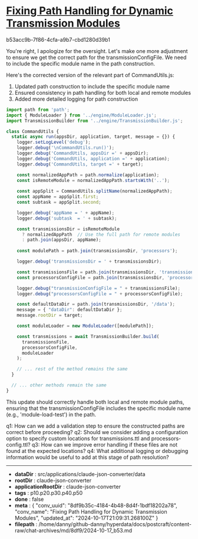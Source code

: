 # [Fixing Path Handling for Dynamic Transmission Modules](https://claude.ai/chat/8df9b35c-4184-4b48-8d4f-1bdf18202a78)

b53acc9b-7f86-4cfa-a9b7-cbd1280d39b1

 You're right, I apologize for the oversight. Let's make one more adjustment to ensure we get the correct path for the transmissionConfigFile. We need to include the specific module name in the path construction.

Here's the corrected version of the relevant part of CommandUtils.js:

1. Updated path construction to include the specific module name
2. Ensured consistency in path handling for both local and remote modules
3. Added more detailed logging for path construction

```javascript
import path from 'path';
import { ModuleLoader } from '../engine/ModuleLoader.js';
import TransmissionBuilder from '../engine/TransmissionBuilder.js';

class CommandUtils {
  static async run(appsDir, application, target, message = {}) {
    logger.setLogLevel('debug');
    logger.debug('\nCommandUtils.run()');
    logger.debug('CommandUtils, appsDir =' + appsDir);
    logger.debug('CommandUtils, application =' + application);
    logger.debug('CommandUtils, target =' + target);

    const normalizedAppPath = path.normalize(application);
    const isRemoteModule = normalizedAppPath.startsWith('..');
    
    const appSplit = CommandUtils.splitName(normalizedAppPath);
    const appName = appSplit.first;
    const subtask = appSplit.second;

    logger.debug('appName = ' + appName);
    logger.debug('subtask  = ' + subtask);

    const transmissionsDir = isRemoteModule 
      ? normalizedAppPath  // Use the full path for remote modules
      : path.join(appsDir, appName);
    
    const modulePath = path.join(transmissionsDir, 'processors');

    logger.debug('transmissionsDir = ' + transmissionsDir);

    const transmissionsFile = path.join(transmissionsDir, 'transmissions.ttl');
    const processorsConfigFile = path.join(transmissionsDir, 'processors-config.ttl');

    logger.debug("transmissionConfigFile = " + transmissionsFile);
    logger.debug("processorsConfigFile = " + processorsConfigFile);

    const defaultDataDir = path.join(transmissionsDir, '/data');
    message = { "dataDir": defaultDataDir };
    message.rootDir = target;

    const moduleLoader = new ModuleLoader([modulePath]);

    const transmissions = await TransmissionBuilder.build(
      transmissionsFile,
      processorsConfigFile,
      moduleLoader
    );

    // ... rest of the method remains the same
  }

  // ... other methods remain the same
}
```

This update should correctly handle both local and remote module paths, ensuring that the transmissionConfigFile includes the specific module name (e.g., 'module-load-test') in the path.

q1: How can we add a validation step to ensure the constructed paths are correct before proceeding?
q2: Should we consider adding a configuration option to specify custom locations for transmissions.ttl and processors-config.ttl?
q3: How can we improve error handling if these files are not found at the expected locations?
q4: What additional logging or debugging information would be useful to add at this stage of path resolution?

---

* **dataDir** : src/applications/claude-json-converter/data
* **rootDir** : claude-json-converter
* **applicationRootDir** : claude-json-converter
* **tags** : p10.p20.p30.p40.p50
* **done** : false
* **meta** : {
  "conv_uuid": "8df9b35c-4184-4b48-8d4f-1bdf18202a78",
  "conv_name": "Fixing Path Handling for Dynamic Transmission Modules",
  "updated_at": "2024-10-17T21:09:31.268100Z"
}
* **filepath** : /home/danny/github-danny/hyperdata/docs/postcraft/content-raw/chat-archives/md/8df9/2024-10-17_b53.md
